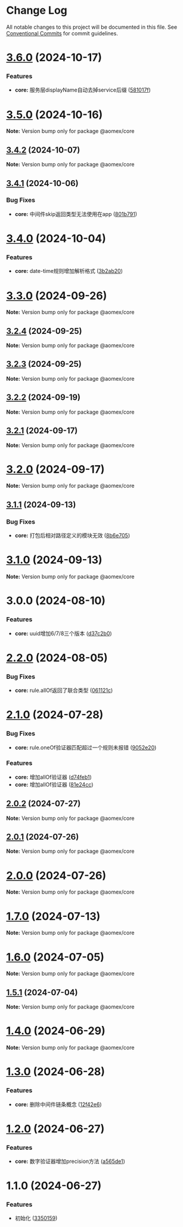 # Change Log

All notable changes to this project will be documented in this file.
See [Conventional Commits](https://conventionalcommits.org) for commit guidelines.

# [3.6.0](https://github.com/aomex/aomex/compare/v3.5.0...v3.6.0) (2024-10-17)


### Features

* **core:** 服务层displayName自动去掉service后缀 ([581017f](https://github.com/aomex/aomex/commit/581017f98405b23d0d1827a3fd7b8d0fb3898bfd))





# [3.5.0](https://github.com/aomex/aomex/compare/v3.4.2...v3.5.0) (2024-10-16)

**Note:** Version bump only for package @aomex/core





## [3.4.2](https://github.com/aomex/aomex/compare/v3.4.1...v3.4.2) (2024-10-07)

**Note:** Version bump only for package @aomex/core





## [3.4.1](https://github.com/aomex/aomex/compare/v3.4.0...v3.4.1) (2024-10-06)


### Bug Fixes

* **core:** 中间件skip返回类型无法使用在app ([801b791](https://github.com/aomex/aomex/commit/801b791247d6f74b61fe4c513866c759dc5c9f84))





# [3.4.0](https://github.com/aomex/aomex/compare/v3.3.0...v3.4.0) (2024-10-04)


### Features

* **core:** date-time规则增加解析格式 ([3b2ab20](https://github.com/aomex/aomex/commit/3b2ab20daccbd0a637f9e3950035d4e3bea018b5))





# [3.3.0](https://github.com/aomex/aomex/compare/v3.2.4...v3.3.0) (2024-09-26)

**Note:** Version bump only for package @aomex/core





## [3.2.4](https://github.com/aomex/aomex/compare/v3.2.3...v3.2.4) (2024-09-25)

**Note:** Version bump only for package @aomex/core





## [3.2.3](https://github.com/aomex/aomex/compare/v3.2.2...v3.2.3) (2024-09-25)

**Note:** Version bump only for package @aomex/core





## [3.2.2](https://github.com/aomex/aomex/compare/v3.2.1...v3.2.2) (2024-09-19)

**Note:** Version bump only for package @aomex/core





## [3.2.1](https://github.com/aomex/aomex/compare/v3.2.0...v3.2.1) (2024-09-17)

**Note:** Version bump only for package @aomex/core





# [3.2.0](https://github.com/aomex/aomex/compare/v3.1.1...v3.2.0) (2024-09-17)

**Note:** Version bump only for package @aomex/core





## [3.1.1](https://github.com/aomex/aomex/compare/v3.1.0...v3.1.1) (2024-09-13)


### Bug Fixes

* **core:** 打包后相对路径定义的模块无效 ([8b6e705](https://github.com/aomex/aomex/commit/8b6e7055814efd2f6743700b7718d03b7a1ff0df))





# [3.1.0](https://github.com/aomex/aomex/compare/v3.0.0...v3.1.0) (2024-09-13)

**Note:** Version bump only for package @aomex/core





# 3.0.0 (2024-08-10)

### Features

* **core:** uuid增加6/7/8三个版本 ([d37c2b0](https://github.com/aomex/aomex/commit/d37c2b09744a747c692b8c48dd2968e1315cbfb4))




# [2.2.0](https://github.com/aomex/aomex/compare/v2.1.0...v2.2.0) (2024-08-05)


### Bug Fixes

* **core:** rule.allOf返回了联合类型 ([061121c](https://github.com/aomex/aomex/commit/061121cd42f6f326a367e98434391aa3e1664379))





# [2.1.0](https://github.com/aomex/aomex/compare/v2.0.2...v2.1.0) (2024-07-28)


### Bug Fixes

* **core:** rule.oneOf验证器匹配超过一个规则未报错 ([9052e20](https://github.com/aomex/aomex/commit/9052e2099fa0516c40d7824c898293563d2d4407))


### Features

* **core:** 增加allOf验证器 ([d74feb1](https://github.com/aomex/aomex/commit/d74feb1c463d4febbcf0980e314b2fc15373911d))
* **core:** 增加allOf验证器 ([81e24cc](https://github.com/aomex/aomex/commit/81e24cc78c11d5122b92b4ee6f47132e894e5e4b))





## [2.0.2](https://github.com/aomex/aomex/compare/v2.0.1...v2.0.2) (2024-07-27)

**Note:** Version bump only for package @aomex/core





## [2.0.1](https://github.com/aomex/aomex/compare/v2.0.0...v2.0.1) (2024-07-26)

**Note:** Version bump only for package @aomex/core





# [2.0.0](https://github.com/aomex/aomex/compare/v1.7.0...v2.0.0) (2024-07-26)

**Note:** Version bump only for package @aomex/core





# [1.7.0](https://github.com/aomex/aomex/compare/v1.6.0...v1.7.0) (2024-07-13)

**Note:** Version bump only for package @aomex/core





# [1.6.0](https://github.com/aomex/aomex/compare/v1.5.1...v1.6.0) (2024-07-05)

**Note:** Version bump only for package @aomex/core





## [1.5.1](https://github.com/aomex/aomex/compare/v1.5.0...v1.5.1) (2024-07-04)

**Note:** Version bump only for package @aomex/core





# [1.4.0](https://github.com/aomex/aomex/compare/v1.3.0...v1.4.0) (2024-06-29)

**Note:** Version bump only for package @aomex/core





# [1.3.0](https://github.com/aomex/aomex/compare/v1.2.0...v1.3.0) (2024-06-28)


### Features

* **core:** 删除中间件链条概念 ([12f42e6](https://github.com/aomex/aomex/commit/12f42e6ba15f3118b98f5ff31832121b1b2b9896))





# [1.2.0](https://github.com/aomex/aomex/compare/v1.1.0...v1.2.0) (2024-06-27)


### Features

* **core:** 数字验证器增加precision方法 ([a565de1](https://github.com/aomex/aomex/commit/a565de18adf9015eea7abddf98927d08371763ac))





# 1.1.0 (2024-06-27)


### Features

* 初始化 ([3350159](https://github.com/aomex/aomex/commit/3350159454ad230e6d910405f907293b059b1f49))
